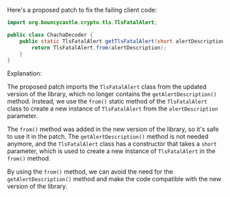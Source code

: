 Here's a proposed patch to fix the failing client code:
```java
import org.bouncycastle.crypto.tls.TlsFatalAlert;

public class ChachaDecoder {
    public static TlsFatalAlert getTlsFatalAlert(short alertDescription) {
        return TlsFatalAlert.from(alertDescription);
    }
}
```
Explanation:

The proposed patch imports the `TlsFatalAlert` class from the updated version of the library, which no longer contains the `getAlertDescription()` method. Instead, we use the `from()` static method of the `TlsFatalAlert` class to create a new instance of `TlsFatalAlert` from the `alertDescription` parameter.

The `from()` method was added in the new version of the library, so it's safe to use it in the patch. The `getAlertDescription()` method is not needed anymore, and the `TlsFatalAlert` class has a constructor that takes a `short` parameter, which is used to create a new instance of `TlsFatalAlert` in the `from()` method.

By using the `from()` method, we can avoid the need for the `getAlertDescription()` method and make the code compatible with the new version of the library.